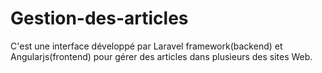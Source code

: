 # Gestion-des-articles
C'est une interface développé par Laravel framework(backend) et Angularjs(frontend) pour gérer des articles dans plusieurs des sites Web.
